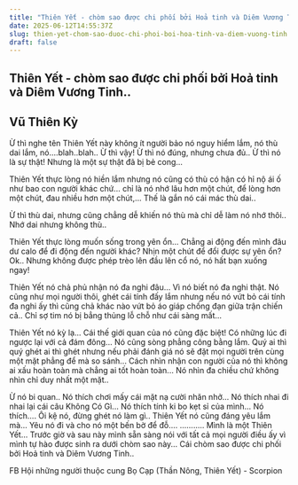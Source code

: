 ```yaml
---
title: "Thiên Yết - chòm sao được chi phối bởi Hoả tinh và Diêm Vương Tinh.."
date: 2025-06-12T14:55:37Z
slug: thien-yet-chom-sao-duoc-chi-phoi-boi-hoa-tinh-va-diem-vuong-tinh
draft: false
---
```


## Thiên Yết - chòm sao được chi phối bởi Hoả tinh và Diêm Vương Tinh..

## Vũ Thiên Kỳ

Ừ thì nghe tên Thiên Yết này không ít người bảo nó nguy hiểm lắm, nó thù dai lắm, nó....blah..blah.. Ừ thì vậy! Ừ thì nó đúng, nhưng chưa đủ.. Ừ thì nó là sự thật! Nhưng là một sự thật đã bị bẻ cong...
 
 
 Thiên Yết thực lòng nó hiền lắm nhưng nó cũng có thù có hận có hỉ nộ ái ố như bao con người khác chứ... chỉ là nó nhớ lâu hơn một chút, để lòng hơn một chút, đau nhiều hơn một chút,... Thế là gắn nó cái mác thù dai..
 
 Ừ thì thù dai, nhưng cũng chẳng dễ khiến nó thù mà chỉ dễ làm nó nhớ thôi.. Nhớ dai nhưng không thù..
 
 Thiên Yết thực lòng muốn sống trong yên ổn... Chẳng ai động đến mình đâu dư calo để đi động đến người khác? 
 Nhịn một chút để đổi được sự yên ổn? Ok.. Nhưng không được phép trèo lên đầu lên cổ nó, nó hất bạn xuống ngay!
 
Thiên Yết nó chả phủ nhận nó đa nghi đâu... Vì nó biết nó đa nghi thật. Nó cũng như mọi người thôi, ghét cái tính đấy lắm nhưng nếu nó vứt bỏ cái tính đa nghi ấy thì cũng chả khác nào vứt bỏ áo giáp chống đạn giữa trận chiến cả.. Chỉ sợ tim nó bị bẳng thủng lỗ chỗ như cái sàng mất...
 
Thiên Yết nó kỳ lạ... Cái thế giới quan của nó cũng đặc biệt! Có những lúc đi ngược lại với cả đám đông... Nó cũng sòng phẳng công bằng lắm. Quý ai thì quý ghét ai thì ghét nhưng nếu phải đánh giá nó sẽ đặt mọi người trên cùng một mặt phẳng để mà so sánh... Cách nhìn nhận con người của nó thì không ai xấu hoàn toàn mà chẳng ai tốt hoàn toàn... Nó nhìn đa chiều chứ không nhìn chỉ duy nhất một mặt..
 
Ừ nó bi quan.. Nó thích chơi mấy cái mặt nạ cười nhăn nhở... Nó thích nhai đi nhai lại cái câu Không Có Gì... Nó thích tính ki bo kẹt sỉ của mình... Nó thích.... Ôi kệ nó, đừng ghét nó làm gì.. Thiên Yết nó cũng đáng yêu lắm mà... Yêu nó đi và cho nó một bến bờ để đỗ....
...........
Mình là một Thiên Yết... Trước giờ và sau này mình sẵn sàng nói với tất cả mọi người điều ấy vì mình tự hào được sinh ra dưới chòm sao này... Cái chòm sao được chi phối bởi Hoả tinh và Diêm Vương Tinh..
 
 

FB Hội những người thuộc cung Bọ Cạp (Thần Nông, Thiên Yết) - Scorpion